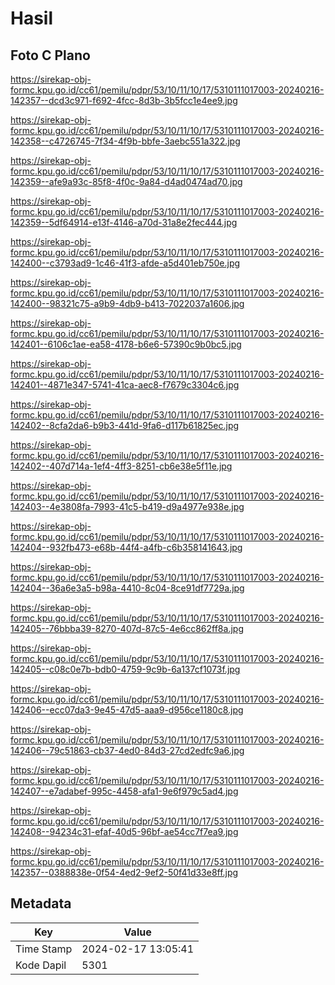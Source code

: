# Hasil

## Foto C Plano

https://sirekap-obj-formc.kpu.go.id/cc61/pemilu/pdpr/53/10/11/10/17/5310111017003-20240216-142357--dcd3c971-f692-4fcc-8d3b-3b5fcc1e4ee9.jpg

https://sirekap-obj-formc.kpu.go.id/cc61/pemilu/pdpr/53/10/11/10/17/5310111017003-20240216-142358--c4726745-7f34-4f9b-bbfe-3aebc551a322.jpg

https://sirekap-obj-formc.kpu.go.id/cc61/pemilu/pdpr/53/10/11/10/17/5310111017003-20240216-142359--afe9a93c-85f8-4f0c-9a84-d4ad0474ad70.jpg

https://sirekap-obj-formc.kpu.go.id/cc61/pemilu/pdpr/53/10/11/10/17/5310111017003-20240216-142359--5df64914-e13f-4146-a70d-31a8e2fec444.jpg

https://sirekap-obj-formc.kpu.go.id/cc61/pemilu/pdpr/53/10/11/10/17/5310111017003-20240216-142400--c3793ad9-1c46-41f3-afde-a5d401eb750e.jpg

https://sirekap-obj-formc.kpu.go.id/cc61/pemilu/pdpr/53/10/11/10/17/5310111017003-20240216-142400--98321c75-a9b9-4db9-b413-7022037a1606.jpg

https://sirekap-obj-formc.kpu.go.id/cc61/pemilu/pdpr/53/10/11/10/17/5310111017003-20240216-142401--6106c1ae-ea58-4178-b6e6-57390c9b0bc5.jpg

https://sirekap-obj-formc.kpu.go.id/cc61/pemilu/pdpr/53/10/11/10/17/5310111017003-20240216-142401--4871e347-5741-41ca-aec8-f7679c3304c6.jpg

https://sirekap-obj-formc.kpu.go.id/cc61/pemilu/pdpr/53/10/11/10/17/5310111017003-20240216-142402--8cfa2da6-b9b3-441d-9fa6-d117b61825ec.jpg

https://sirekap-obj-formc.kpu.go.id/cc61/pemilu/pdpr/53/10/11/10/17/5310111017003-20240216-142402--407d714a-1ef4-4ff3-8251-cb6e38e5f11e.jpg

https://sirekap-obj-formc.kpu.go.id/cc61/pemilu/pdpr/53/10/11/10/17/5310111017003-20240216-142403--4e3808fa-7993-41c5-b419-d9a4977e938e.jpg

https://sirekap-obj-formc.kpu.go.id/cc61/pemilu/pdpr/53/10/11/10/17/5310111017003-20240216-142404--932fb473-e68b-44f4-a4fb-c6b358141643.jpg

https://sirekap-obj-formc.kpu.go.id/cc61/pemilu/pdpr/53/10/11/10/17/5310111017003-20240216-142404--36a6e3a5-b98a-4410-8c04-8ce91df7729a.jpg

https://sirekap-obj-formc.kpu.go.id/cc61/pemilu/pdpr/53/10/11/10/17/5310111017003-20240216-142405--76bbba39-8270-407d-87c5-4e6cc862ff8a.jpg

https://sirekap-obj-formc.kpu.go.id/cc61/pemilu/pdpr/53/10/11/10/17/5310111017003-20240216-142405--c08c0e7b-bdb0-4759-9c9b-6a137cf1073f.jpg

https://sirekap-obj-formc.kpu.go.id/cc61/pemilu/pdpr/53/10/11/10/17/5310111017003-20240216-142406--ecc07da3-9e45-47d5-aaa9-d956ce1180c8.jpg

https://sirekap-obj-formc.kpu.go.id/cc61/pemilu/pdpr/53/10/11/10/17/5310111017003-20240216-142406--79c51863-cb37-4ed0-84d3-27cd2edfc9a6.jpg

https://sirekap-obj-formc.kpu.go.id/cc61/pemilu/pdpr/53/10/11/10/17/5310111017003-20240216-142407--e7adabef-995c-4458-afa1-9e6f979c5ad4.jpg

https://sirekap-obj-formc.kpu.go.id/cc61/pemilu/pdpr/53/10/11/10/17/5310111017003-20240216-142408--94234c31-efaf-40d5-96bf-ae54cc7f7ea9.jpg

https://sirekap-obj-formc.kpu.go.id/cc61/pemilu/pdpr/53/10/11/10/17/5310111017003-20240216-142357--0388838e-0f54-4ed2-9ef2-50f41d33e8ff.jpg


## Metadata

| Key        | Value               |
| ---------- | ------------------- |
| Time Stamp | 2024-02-17 13:05:41 |
| Kode Dapil | 5301                |



